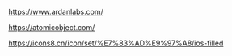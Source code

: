 

https://www.ardanlabs.com/

https://atomicobject.com/

https://icons8.cn/icon/set/%E7%83%AD%E9%97%A8/ios-filled


